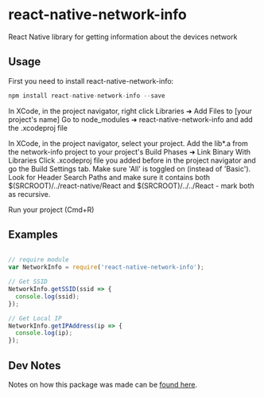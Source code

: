 # react-native-network-info

React Native library for getting information about the devices network

## Usage

First you need to install react-native-network-info:

```javascript
npm install react-native-network-info --save
```

In XCode, in the project navigator, right click Libraries ➜ Add Files to [your project's name] Go to node_modules ➜ react-native-network-info and add the .xcodeproj file

In XCode, in the project navigator, select your project. Add the lib*.a from the network-info project to your project's Build Phases ➜ Link Binary With Libraries Click .xcodeproj file you added before in the project navigator and go the Build Settings tab. Make sure 'All' is toggled on (instead of 'Basic'). Look for Header Search Paths and make sure it contains both $(SRCROOT)/../react-native/React and $(SRCROOT)/../../React - mark both as recursive.

Run your project (Cmd+R)

## Examples

```javascript

// require module
var NetworkInfo = require('react-native-network-info');

// Get SSID
NetworkInfo.getSSID(ssid => {
  console.log(ssid);
});

// Get Local IP
NetworkInfo.getIPAddress(ip => {
  console.log(ip);
});

```

## Dev Notes
Notes on how this package was made can be [found here](http://eastcodes.com/packaging-and-sharing-react-native-modules "Packaging and Sharing React Native Modules").


